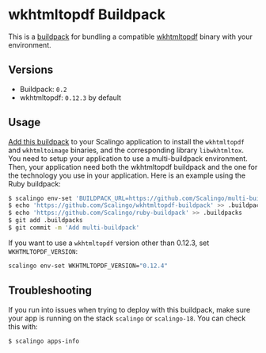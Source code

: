 # wkhtmltopdf Buildpack

This is a [buildpack][0] for bundling a compatible [wkhtmltopdf][1] binary with
your environment.

## Versions

* Buildpack:   `0.2`
* wkhtmltopdf: `0.12.3` by default

## Usage

[Add this buildpack][2] to your Scalingo application to install the `wkhtmltopdf`
and `wkhtmltoimage` binaries, and the corresponding library `libwkhtmltox`.
You need to setup your application to use a multi-buildpack environment.
Then, your application need both the wkhtmltopdf buildpack and the one for
the technology you use in your application. Here is an example using the Ruby buildpack:

```bash
$ scalingo env-set 'BUILDPACK_URL=https://github.com/Scalingo/multi-buildpack.git'
$ echo 'https://github.com/Scalingo/wkhtmltopdf-buildpack' >> .buildpacks
$ echo 'https://github.com/Scalingo/ruby-buildpack' >> .buildpacks
$ git add .buildpacks
$ git commit -m 'Add multi-buildpack'
```

If you want to use a `wkhtmltopdf` version other than 0.12.3, set
`WKHTMLTOPDF_VERSION`:

```bash
scalingo env-set WKHTMLTOPDF_VERSION="0.12.4"
```

## Troubleshooting

If you run into issues when trying to deploy with this buildpack, make sure your
app is running on the stack `scalingo` or `scalingo-18`. You can check this
with:

```bash
$ scalingo apps-info
```

[0]: http://doc.scalingo.com/buildpacks/
[1]: http://wkhtmltopdf.org/
[2]: https://doc.scalingo.com/platform/deployment/buildpacks/multi
